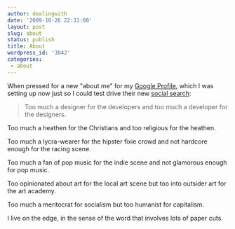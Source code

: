 ```yaml
---
author: dealingwith
date: '2009-10-26 22:31:00'
layout: post
slug: about
status: publish
title: About
wordpress_id: '3042'
categories:
 - about
---
```


When pressed for a new "about me" for my [Google Profile][1], which I was
setting up now just so I could test drive their new [social search][2]:

> Too much a designer for the developers and too much a developer for the
designers.

Too much a heathen for the Christians and too religious for the heathen.

Too much a lycra-wearer for the hipster fixie crowd and not hardcore enough
for the racing scene.

Too much a fan of pop music for the indie scene and not glamorous enough for
pop music.

Too opinionated about art for the local art scene but too into outsider art
for the art academy.

Too much a meritocrat for socialism but too humanist for capitalism.

I live on the edge, in the sense of the word that involves lots of paper cuts.

   [1]: http://www.google.com/profiles/dealingwith

   [2]: http://googleblog.blogspot.com/2009/10/introducing-google-social-search-i.html

